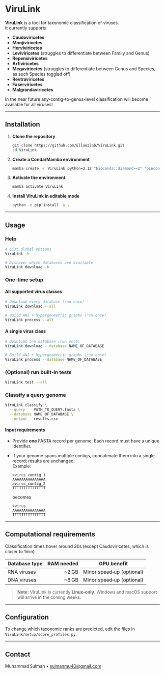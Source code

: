 # ViruLink

**ViruLink** is a tool for taxonomic classification of viruses.  
It currently supports:

- **Caudoviricetes**  
- **Monjiviricetes**  
- **Herviviricetes**
- **Leviviricetes** (struggles to differentiate between Family and Genus)
- **Repensiviricetes**
- **Arfiviricetes**
- **Megaviricetes** (struggles to differentiate between Genus and Species, as such Species toggled off)
- **Revtraviricetes**
- **Faserviricetes**
- **Malgrandaviricetes**

In the near future any-contig-to-genus-level classification will become available for all viruses! 

---

## Installation

1. **Clone the repository**

   ```bash
   git clone https://github.com/Ellouzlab/ViruLink.git
   cd ViruLink
   ```

2. **Create a Conda/Mamba environment**

   ```bash
   mamba create -n ViruLink python=3.12 "bioconda::diamond>=2" "bioconda::skani=0.2.2"
   ```

3. **Activate the environment**

   ```bash
   mamba activate ViruLink
   ```

4. **Install ViruLink in editable mode**

   ```bash
   python -m pip install -e .
   ```

---

## Usage

### Help

```bash
# List global options
ViruLink -h

# Discover which databases are available
ViruLink download -h
```

### One‑time setup

#### All supported virus classes

```bash
# Download every database (run once)
ViruLink download --all

# Build ANI + hypergeometric graphs (run once)
ViruLink process --all
```

#### A single virus class

```bash
# Download one database (run once)
ViruLink download --database NAME_OF_DATABASE

# Build ANI + hypergeometric graphs (run once)
ViruLink process --database NAME_OF_DATABASE
```

### (Optional) run built‑in tests

```bash
ViruLink test --all
```

### Classify a query genome

```bash
ViruLink classify \
  --query    PATH_TO_QUERY.fasta \
  --database NAME_OF_DATABASE \
  --output   results.csv
```

#### Input requirements

- Provide **one** FASTA record per genome. Each record must have a unique identifier.  
- If your genome spans multiple contigs, concatenate them into a single record; results are unchanged.  
  Example:

  ```fasta
  >virus_contig_1
  AAAAAAAAAAAAAAA
  >virus_contig_2
  TTTTTTTTTTTTTTT
  ```

  becomes

  ```fasta
  >virus
  AAAAAAAAAAAAAAA
  TTTTTTTTTTTTTTT
  ```

---

## Computational requirements

Classification times hover around 30s (except Caudoviricetes, which is closer to 1min)

| Database type | RAM needed | GPU benefit |
|---------------|-----------:|-------------|
| RNA viruses   | ~2 GB      | Minor speed‑up (optional) |
| DNA viruses   | ~8 GB      | Minor speed‑up (optional) |

> **Note:** ViruLink is currently **Linux‑only**. Windows and macOS support will arrive in the coming weeks.

---

## Configuration

To change which taxonomic ranks are predicted, edit the files in  
`ViruLink/setup/score_profiles.py`.

---

## Contact

Muhammad Sulman • <sulmanmu40@gmail.com>
